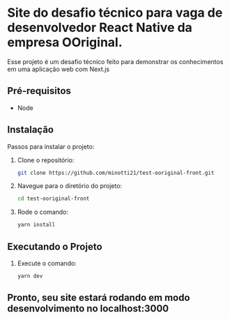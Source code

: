 # Site do desafio técnico para vaga de desenvolvedor React Native da empresa OOriginal.

Esse projeto é um desafio técnico feito para demonstrar os conhecimentos em uma aplicação web com Next.js

## Pré-requisitos

- Node

## Instalação

Passos para instalar o projeto:

1. Clone o repositório:
   ```bash
   git clone https://github.com/minotti21/test-ooriginal-front.git
   ```

2. Navegue para o diretório do projeto:
   ```bash
   cd test-ooriginal-front
   ```

3. Rode o comando:
   ```bash
   yarn install
   ```

## Executando o Projeto

1. Execute o comando:
   ```bash
   yarn dev
   ```
   
## Pronto, seu site estará rodando em modo desenvolvimento no localhost:3000

